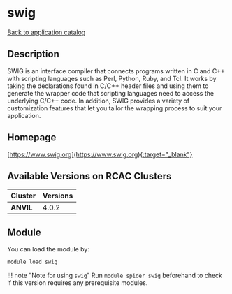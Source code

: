 # swig

[Back to application catalog](../app_catalog.md)

## Description

SWIG is an interface compiler that connects programs written in C and C++ with scripting languages such as Perl, Python, Ruby, and Tcl. It works by taking the declarations found in C/C++ header files and using them to generate the wrapper code that scripting languages need to access the underlying C/C++ code. In addition, SWIG provides a variety of customization features that let you tailor the wrapping process to suit your application.

## Homepage

[https://www.swig.org](https://www.swig.org){:target="_blank"}

## Available Versions on RCAC Clusters

|Cluster|Versions|
|---|---|
**ANVIL**|4.0.2

## Module

You can load the module by:

```bash
module load swig
```

!!! note "Note for using `swig`"
    Run `module spider swig` beforehand to check if this version requires any prerequisite modules.
